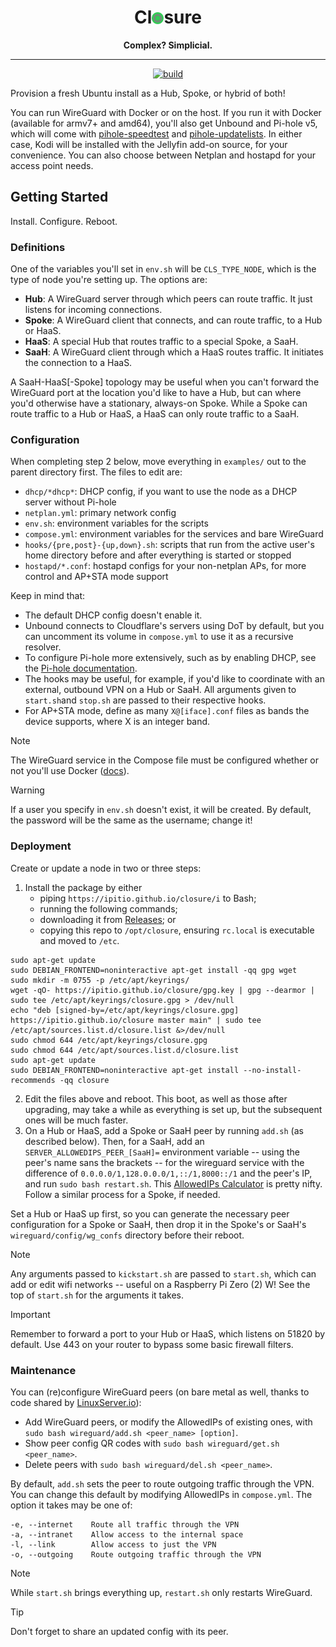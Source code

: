 <div align="center">

# Cl<img src=closure.png height="19" width="19" style="top: .025em;position: relative;" alt="o">sure

<strong>Complex? Simplicial.</strong>

---

[![build](https://github.com/ipitio/closure/actions/workflows/release.yml/badge.svg)](https://github.com/ipitio/closure/releases/latest)

</div>

Provision a fresh Ubuntu install as a Hub, Spoke, or hybrid of both!

You can run WireGuard with Docker or on the host. If you run it with Docker (available for armv7+ and amd64), you'll also get Unbound and Pi-hole v5, which will come with [pihole-speedtest](https://github.com/arevindh/pihole-speedtest) and [pihole-updatelists](https://github.com/jacklul/pihole-updatelists). In either case, Kodi will be installed with the Jellyfin add-on source, for your convenience. You can also choose between Netplan and hostapd for your access point needs.

## Getting Started

Install. Configure. Reboot.

### Definitions

One of the variables you'll set in `env.sh` will be `CLS_TYPE_NODE`, which is the type of node you're setting up. The options are:

- **Hub**: A WireGuard server through which peers can route traffic. It just listens for incoming connections.
- **Spoke**: A WireGuard client that connects, and can route traffic, to a Hub or HaaS.
- **HaaS**: A special Hub that routes traffic to a special Spoke, a SaaH.
- **SaaH**: A WireGuard client through which a HaaS routes traffic. It initiates the connection to a HaaS.

A SaaH-HaaS[-Spoke] topology may be useful when you can't forward the WireGuard port at the location you'd like to have a Hub, but can where you'd otherwise have a stationary, always-on Spoke. While a Spoke can route traffic to a Hub or HaaS, a HaaS can only route traffic to a SaaH.

### Configuration

When completing step 2 below, move everything in `examples/` out to the parent directory first. The files to edit are:

- `dhcp/*dhcp*`: DHCP config, if you want to use the node as a DHCP server without Pi-hole
- `netplan.yml`: primary network config
- `env.sh`: environment variables for the scripts
- `compose.yml`: environment variables for the services and bare WireGuard
- `hooks/{pre,post}-{up,down}.sh`: scripts that run from the active user's home directory before and after everything is started or stopped
- `hostapd/*.conf`: hostapd configs for your non-netplan APs, for more control and AP+STA mode support

Keep in mind that:

- The default DHCP config doesn't enable it.
- Unbound connects to Cloudflare's servers using DoT by default, but you can uncomment its volume in `compose.yml` to use it as a recursive resolver.
- To configure Pi-hole more extensively, such as by enabling DHCP, see the [Pi-hole documentation](https://github.com/pi-hole/docker-pi-hole/tree/2024.07.0?tab=readme-ov-file#environment-variables).
- The hooks may be useful, for example, if you'd like to coordinate with an external, outbound VPN on a Hub or SaaH. All arguments given to `start.sh`and `stop.sh` are passed to their respective hooks.
- For AP+STA mode, define as many `X@[iface].conf` files as bands the device supports, where X is an integer band.

> [!NOTE]
> The WireGuard service in the Compose file must be configured whether or not you'll use Docker ([docs](https://docs.linuxserver.io/images/docker-wireguard)).

> [!WARNING]
> If a user you specify in `env.sh` doesn't exist, it will be created. By default, the password will be the same as the username; change it!

### Deployment

Create or update a node in two or three steps:

1. Install the package by either
    - piping `https://ipitio.github.io/closure/i` to Bash;
    - running the following commands;
    - downloading it from [Releases](https://github.com/ipitio/closure/releases); or
    - copying this repo to `/opt/closure`, ensuring `rc.local` is executable and moved to `/etc`.

```{bash}
sudo apt-get update
sudo DEBIAN_FRONTEND=noninteractive apt-get install -qq gpg wget
sudo mkdir -m 0755 -p /etc/apt/keyrings/
wget -qO- https://ipitio.github.io/closure/gpg.key | gpg --dearmor | sudo tee /etc/apt/keyrings/closure.gpg > /dev/null
echo "deb [signed-by=/etc/apt/keyrings/closure.gpg] https://ipitio.github.io/closure master main" | sudo tee /etc/apt/sources.list.d/closure.list &>/dev/null
sudo chmod 644 /etc/apt/keyrings/closure.gpg
sudo chmod 644 /etc/apt/sources.list.d/closure.list
sudo apt-get update
sudo DEBIAN_FRONTEND=noninteractive apt-get install --no-install-recommends -qq closure
```

2. Edit the files above and reboot. This boot, as well as those after upgrading, may take a while as everything is set up, but the subsequent ones will be much faster.
3. On a Hub or HaaS, add a Spoke or SaaH peer by running `add.sh` (as described below). Then, for a SaaH, add an `SERVER_ALLOWEDIPS_PEER_[SaaH]=` environment variable -- using the peer's name sans the brackets -- for the wireguard service with the difference of `0.0.0.0/1,128.0.0.0/1,::/1,8000::/1` and the peer's IP, and run `sudo bash restart.sh`. This [AllowedIPs Calculator](https://www.procustodibus.com/blog/2021/03/wireguard-allowedips-calculator) is pretty nifty. Follow a similar process for a Spoke, if needed.

Set a Hub or HaaS up first, so you can generate the necessary peer configuration for a Spoke or SaaH, then drop it in the Spoke's or SaaH's `wireguard/config/wg_confs` directory before their reboot.

> [!NOTE]
> Any arguments passed to `kickstart.sh` are passed to `start.sh`, which can add or edit wifi networks -- useful on a Raspberry Pi Zero (2) W! See the top of `start.sh` for the arguments it takes.

> [!IMPORTANT]
> Remember to forward a port to your Hub or HaaS, which listens on 51820 by default. Use 443 on your router to bypass some basic firewall filters.

### Maintenance

You can (re)configure WireGuard peers (on bare metal as well, thanks to code shared by [LinuxServer.io](https://github.com/linuxserver/docker-wireguard)):

- Add WireGuard peers, or modify the AllowedIPs of existing ones, with `sudo bash wireguard/add.sh <peer_name> [option]`.
- Show peer config QR codes with `sudo bash wireguard/get.sh <peer_name>`.
- Delete peers with `sudo bash wireguard/del.sh <peer_name>`.

By default, `add.sh` sets the peer to route outgoing traffic through the VPN. You can change this default by modifying AllowedIPs in `compose.yml`. The option it takes may be one of:

```{bash}
-e, --internet    Route all traffic through the VPN
-a, --intranet    Allow access to the internal space
-l, --link        Allow access to just the VPN
-o, --outgoing    Route outgoing traffic through the VPN
```

> [!NOTE]
> While `start.sh` brings everything up, `restart.sh` only restarts WireGuard.

> [!TIP]
> Don't forget to share an updated config with its peer.

